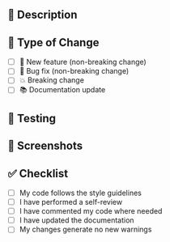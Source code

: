 ## 📝 Description
<!-- What does this PR do? -->

## 🔄 Type of Change
- [ ] 🚀 New feature (non-breaking change)
- [ ] 🐛 Bug fix (non-breaking change)
- [ ] 💥 Breaking change
- [ ] 📚 Documentation update

## 🧪 Testing
<!-- How has this been tested? -->

## 📸 Screenshots
<!-- If applicable, add screenshots -->

## ✅ Checklist
- [ ] My code follows the style guidelines
- [ ] I have performed a self-review
- [ ] I have commented my code where needed
- [ ] I have updated the documentation
- [ ] My changes generate no new warnings
